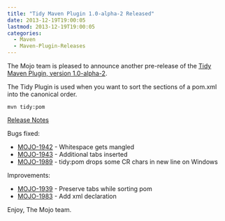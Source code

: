 ```yaml
---
title: "Tidy Maven Plugin 1.0-alpha-2 Released"
date: 2013-12-19T19:00:05
lastmod: 2013-12-19T19:00:05
categories:
  - Maven
  - Maven-Plugin-Releases
---
```

The Mojo team is pleased to announce another pre-release of the 
[Tidy Maven Plugin, version 1.0-alpha-2](http://mojo.codehaus.org/tidy-maven-plugin/).


The Tidy Plugin is used when you want to sort the sections of a pom.xml
into the canonical order.


```
mvn tidy:pom
```

<!-- more -->

[Release Notes](http://jira.codehaus.org/secure/ReleaseNote.jspa?projectId=11062&version=19847)

Bugs fixed:

 * [MOJO-1942](https://issues.apache.org/jira/browse/MOJO-1942) - Whitespace gets mangled
 * [MOJO-1943](https://issues.apache.org/jira/browse/MOJO-1943) - Additional tabs inserted
 * [MOJO-1989](https://issues.apache.org/jira/browse/MOJO-1989) - tidy:pom drops some CR chars in new line on Windows

Improvements:

 * [MOJO-1939](https://issues.apache.org/jira/browse/MOJO-1939) - Preserve tabs while sorting pom
 * [MOJO-1983](https://issues.apache.org/jira/browse/MOJO-1983) - Add xml declaration


Enjoy,
The Mojo team.
